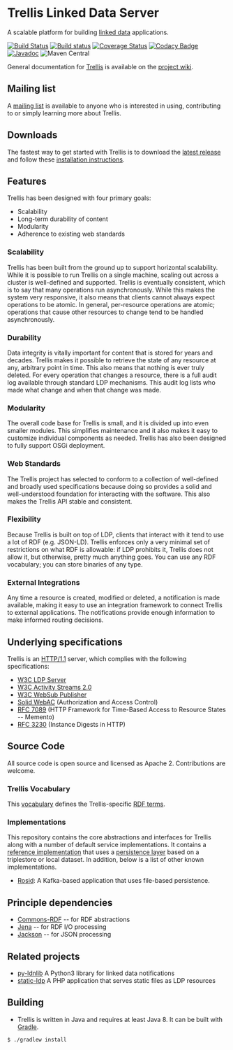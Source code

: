 # Trellis Linked Data Server

A scalable platform for building [linked data](https://www.w3.org/TR/ldp/) applications.

[![Build Status](https://travis-ci.org/trellis-ldp/trellis.png?branch=master)](https://travis-ci.org/trellis-ldp/trellis)
[![Build status](https://ci.appveyor.com/api/projects/status/nvdwx442663ib39d/branch/master?svg=true)](https://ci.appveyor.com/project/acoburn/trellis/branch/master)
[![Coverage Status](https://coveralls.io/repos/github/trellis-ldp/trellis/badge.svg?branch=master)](https://coveralls.io/github/trellis-ldp/trellis?branch=master)
[![Codacy Badge](https://api.codacy.com/project/badge/Grade/09f8d4ae61764bd9a1fead16514b6db2)](https://www.codacy.com/app/acoburn/trellis?utm_source=github.com&amp;utm_medium=referral&amp;utm_content=trellis-ldp/trellis&amp;utm_campaign=Badge_Grade)
[![Javadoc](https://javadoc-badge.appspot.com/org.trellisldp/trellis-api.svg?label=javadoc)](https://trellis-ldp.github.io/trellis/apidocs/)
![Maven Central](https://img.shields.io/maven-central/v/org.trellisldp/trellis-api.svg)

General documentation for [Trellis](https://www.trellisldp.org) is available on the [project wiki](https://github.com/trellis-ldp/trellis/wiki).

## Mailing list

A [mailing list](https://groups.google.com/group/trellis-ldp) is available to anyone who is interested in using, contributing to or simply learning more about Trellis.

## Downloads

The fastest way to get started with Trellis is to download the [latest release](https://github.com/trellis-ldp/trellis/releases)
and follow these [installation instructions](platform/linux).

## Features

Trellis has been designed with four primary goals:

  * Scalability
  * Long-term durability of content
  * Modularity
  * Adherence to existing web standards

### Scalability

Trellis has been built from the ground up to support horizontal scalability. While it is
possible to run Trellis on a single machine, scaling out across a cluster is well-defined and supported. Trellis is
eventually consistent, which is to say that many operations run asynchronously. While this makes the system very responsive, it
also means that clients cannot always expect operations to be atomic. In general, per-resource operations are atomic; operations
that cause other resources to change tend to be handled asynchronously.

### Durability

Data integrity is vitally important for content that is stored for years and decades. Trellis makes it possible to retrieve
the state of any resource at any, arbitrary point in time. This also means that nothing is ever truly deleted. For every
operation that changes a resource, there is a full audit log available through standard LDP mechanisms. This audit log
lists who made what change and when that change was made.

### Modularity

The overall code base for Trellis is small, and it is divided up into even smaller modules.
This simplifies maintenance and it also makes it easy to customize individual components as needed. Trellis
has also been designed to fully support OSGi deployment.

### Web Standards

The Trellis project has selected to conform to a collection of well-defined and broadly used specifications because
doing so provides a solid and well-understood foundation for interacting with the software. This also makes the
Trellis API stable and consistent.

### Flexibility

Because Trellis is built on top of LDP, clients that interact with it tend to use a lot of RDF (e.g. JSON-LD). Trellis
enforces only a very minimal set of restrictions on what RDF is allowable: if LDP prohibits it, Trellis does not
allow it, but otherwise, pretty much anything goes. You can use any RDF vocabulary; you can store binaries of any type.

### External Integrations

Any time a resource is created, modified or deleted, a notification is made available, making it easy to use an integration
framework to connect Trellis to external applications. The notifications provide enough information to make informed routing
decisions.

## Underlying specifications

Trellis is an [HTTP/1.1](https://tools.ietf.org/html/rfc7231) server, which complies with the following specifications:

  * [W3C LDP Server](https://www.w3.org/TR/ldp/)
  * [W3C Activity Streams 2.0](https://www.w3.org/TR/activitystreams-core/)
  * [W3C WebSub Publisher](https://www.w3.org/TR/websub/)
  * [Solid WebAC](https://github.com/solid/solid-spec#authorization-and-access-control) (Authorization and Access Control)
  * [RFC 7089](https://tools.ietf.org/html/rfc7089) (HTTP Framework for Time-Based Access to Resource States -- Memento)
  * [RFC 3230](https://tools.ietf.org/html/rfc3230) (Instance Digests in HTTP)

## Source Code

All source code is open source and licensed as Apache 2. Contributions are welcome.

### Trellis Vocabulary

This [vocabulary](https://github.com/trellis-ldp/trellis-ontology) defines the Trellis-specific
[RDF terms](https://www.trellisldp.org/ns/trellis.html).

### Implementations

This repository contains the core abstractions and interfaces for Trellis along with a number of default service
implementations. It contains a [reference implementation](components/app-triplestore) that uses a [persistence layer](components/triplestore)
based on a triplestore or local dataset. In addition, below is a list of other known implementations.

 * [Rosid](https://github.com/trellis-ldp/trellis-rosid): A Kafka-based application that uses file-based persistence.

## Principle dependencies

  * [Commons-RDF](https://commons.apache.org/proper/commons-rdf/) -- for RDF abstractions
  * [Jena](https://jena.apache.org/) -- for RDF I/O processing
  * [Jackson](https://github.com/FasterXML/jackson) -- for JSON processing

## Related projects

  * [py-ldnlib](https://github.com/trellis-ldp/py-ldnlib) A Python3 library for linked data notifications
  * [static-ldp](https://github.com/trellis-ldp/static-ldp) A PHP application that serves static files as LDP resources

## Building

 * Trellis is written in Java and requires at least Java 8. It can be built with [Gradle](https://gradle.org).

```
$ ./gradlew install
````

